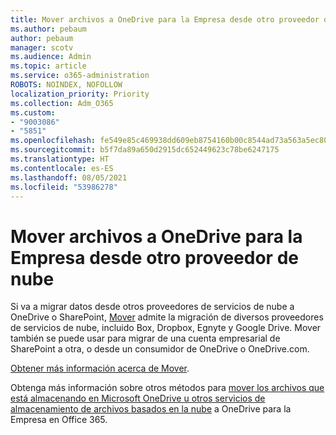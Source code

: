 ```yaml
---
title: Mover archivos a OneDrive para la Empresa desde otro proveedor de nube
ms.author: pebaum
author: pebaum
manager: scotv
ms.audience: Admin
ms.topic: article
ms.service: o365-administration
ROBOTS: NOINDEX, NOFOLLOW
localization_priority: Priority
ms.collection: Adm_O365
ms.custom:
- "9003086"
- "5851"
ms.openlocfilehash: fe549e85c469938dd609eb8754160b00c8544ad73a563a5ec80a918ceec508c6
ms.sourcegitcommit: b5f7da89a650d2915dc652449623c78be6247175
ms.translationtype: HT
ms.contentlocale: es-ES
ms.lasthandoff: 08/05/2021
ms.locfileid: "53986278"
---
```

# <a name="move-files-into-onedrive-for-business-from-another-cloud-provider"></a>Mover archivos a OneDrive para la Empresa desde otro proveedor de nube

Si va a migrar datos desde otros proveedores de servicios de nube a OneDrive o SharePoint, [Mover](https://go.microsoft.com/fwlink/?linkid=2132453) admite la migración de diversos proveedores de servicios de nube, incluido Box, Dropbox, Egnyte y Google Drive. Mover también se puede usar para migrar de una cuenta empresarial de SharePoint a otra, o desde un consumidor de OneDrive o OneDrive.com.

[Obtener más información acerca de Mover](https://go.microsoft.com/fwlink/?linkid=2132453).

Obtenga más información sobre otros métodos para [mover los archivos que está almacenando en Microsoft OneDrive u otros servicios de almacenamiento de archivos basados en la nube](https://support.microsoft.com/office/7fb28cad-7e25-451f-8b4b-2d1a71e5c0e9) a OneDrive para la Empresa en Office 365.
